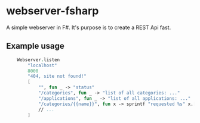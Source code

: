 # webserver-fsharp

A simple webserver in F#. It's purpose is to create a REST Api fast.

## Example usage
``` fsharp
    Webserver.listen
        "localhost"
        8000
        "404, site not found!"
        [
            "", fun _ -> "status"
            "/categories", fun _ -> "list of all categories: ..."
            "/applications", fun _ -> "list of all applications: ..."
            "/categories/{{name}}", fun x -> sprintf "requested %s" x.["name"].Value
            // ...
        ]
```